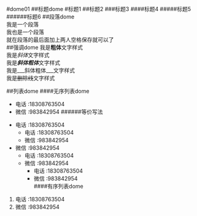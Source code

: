 #dome01
##标题dome
#标题1
##标题2
###标题3
####标题4
#####标题5
######标题6
##段落dome  
我是一个段落  
我也是一个段落  
就在段落的最后面加上两人空格保存就可以了  
##强调dome
我是**粗体**文字样式    
我是*斜体*文字样式  
我是***斜体粗体***文字样式    
我是___斜体粗体___文字样式    
我是~~删除线~~文字样式  
  

##列表dome
####无序列表dome
* 电话 :18308763504  
* 微信 :983842954
######等价写法
- 电话 :18308763504  
  - 电话 :18308763504  
  - 微信 :983842954
- 微信 :983842954
  - 电话 :18308763504  
  - 微信 :983842954
    - 电话 :18308763504    
    - 微信 :983842954    
####有序列表dome
1. 电话 :18308763504  
2. 微信 :983842954
